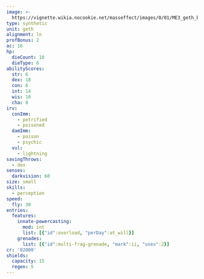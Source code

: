 ```yaml
---
image: >-
  https://vignette.wikia.nocookie.net/masseffect/images/0/01/ME3_geth_bomber_AAA.png/revision/latest/scale-to-width-down/700?cb=20130313175937
type: synthetic
unit: geth
alignment: ln
profBonus: 2
ac: 16
hp:
  dieCount: 10
  dieType: 6
abilityScores:
  str: 6
  dex: 18
  con: 6
  int: 14
  wis: 10
  cha: 8
irv:
  conImm:
    - petrified
    - poisoned
  damImm:
    - poison
    - psychic
  vul:
    - lightning
savingThrows:
  - dex
senses:
  darkvision: 60
size: small
skills:
  - perception
speed:
  fly: 30
entries:
  features:
    innate-powercasting:
      mod: int
      list: [{"id":overload, "perDay":at_will}]
    grenades:
      list: [{"id":multi-frag-grenade, "mark":ii, "uses":2}]
cr: '02000'
shields:
  capacity: 15
  regen: 5
---
```


